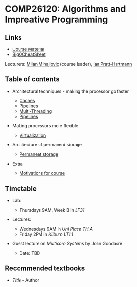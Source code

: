 <!-- Google Analytics -->
<script async src="https://www.googletagmanager.com/gtag/js?id=UA-113560131-1"></script>
<script>
  window.dataLayer = window.dataLayer || [];
  function gtag(){dataLayer.push(arguments);}
  gtag('js', new Date());
  gtag('config', 'UA-113560131-1');
</script>

# COMP26120: Algorithms and Impreative Programming 

## Links

* [Course Material](http://syllabus.cs.manchester.ac.uk/ugt/2017/COMP26120/)
* [BigOCheatSheet](http://bigocheatsheet.com)

Lecturers: [Milan Mihajlovic](#) (course leader), [Ian Pratt-Hartmann](#)

## Table of contents
* Architectural techniques - making the processor go faster
	* [Caches](caches.md)
	* [Pipelines](pipelines.md)
	* [Multi-Threading](multithreading.md)
	* [Pipelines](multi-core.md)

* Making processors more flexible
	* [Virtualization](virtualization.md)

* Architecture of permanent storage
	* [Permanent storage](permanent-storage.md)

* Extra
	* [Motivations for course](motivations.md)
	
## Timetable

* Lab:
	* Thursdays 9AM, Week B in *LF31*
* Lectures:
	* Wednesdays 9AM in *Uni Place TH.A*
	* Friday 2PM in *Kilburn LT1.1*

* Guest lecture on *Multicore Systems* by John Goodacre
	* Date: TBD
	 
## Recommended textbooks

* *Title* - Author